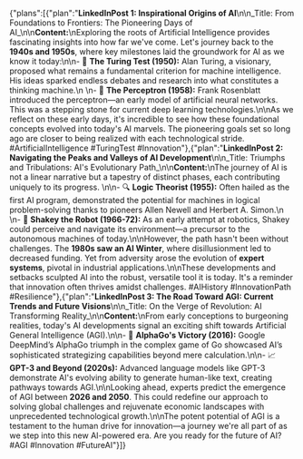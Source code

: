 {"plans":[{"plan":"**LinkedInPost 1: Inspirational Origins of AI**\n\n_Title: From Foundations to Frontiers: The Pioneering Days of AI_\n\n**Content:**\nExploring the roots of Artificial Intelligence provides fascinating insights into how far we've come. Let's journey back to the **1940s and 1950s**, where key milestones laid the groundwork for AI as we know it today:\n\n- 🎯 **The Turing Test (1950):** Alan Turing, a visionary, proposed what remains a fundamental criterion for machine intelligence. His ideas sparked endless debates and research into what constitutes a thinking machine.\n  \n- 🧠 **The Perceptron (1958):** Frank Rosenblatt introduced the perceptron—an early model of artificial neural networks. This was a stepping stone for current deep learning technologies.\n\nAs we reflect on these early days, it's incredible to see how these foundational concepts evolved into today's AI marvels. The pioneering goals set so long ago are closer to being realized with each technological stride. #ArtificialIntelligence #TuringTest #Innovation"},{"plan":"**LinkedInPost 2: Navigating the Peaks and Valleys of AI Development**\n\n_Title: Triumphs and Tribulations: AI's Evolutionary Path_\n\n**Content:**\nThe journey of AI is not a linear narrative but a tapestry of distinct phases, each contributing uniquely to its progress. \n\n- 🔍 **Logic Theorist (1955):** Often hailed as the first AI program, demonstrated the potential for machines in logical problem-solving thanks to pioneers Allen Newell and Herbert A. Simon.\n  \n- 🤖 **Shakey the Robot (1966-72):** As an early attempt at robotics, Shakey could perceive and navigate its environment—a precursor to the autonomous machines of today.\n\nHowever, the path hasn't been without challenges. The **1980s saw an AI Winter**, where disillusionment led to decreased funding. Yet from adversity arose the evolution of **expert systems**, pivotal in industrial applications.\n\nThese developments and setbacks sculpted AI into the robust, versatile tool it is today. It's a reminder that innovation often thrives amidst challenges. #AIHistory #InnovationPath #Resilience"},{"plan":"**LinkedInPost 3: The Road Toward AGI: Current Trends and Future Visions**\n\n_Title: On the Verge of Revolution: AI Transforming Reality_\n\n**Content:**\nFrom early conceptions to burgeoning realities, today's AI developments signal an exciting shift towards Artificial General Intelligence (AGI).\n\n- 🤖 **AlphaGo's Victory (2016):** Google DeepMind’s AlphaGo triumph in the complex game of Go showcased AI’s sophisticated strategizing capabilities beyond mere calculation.\n\n- 📈 **GPT-3 and Beyond (2020s):** Advanced language models like GPT-3 demonstrate AI's evolving ability to generate human-like text, creating pathways towards AGI.\n\nLooking ahead, experts predict the emergence of AGI between **2026 and 2050**. This could redefine our approach to solving global challenges and rejuvenate economic landscapes with unprecedented technological growth.\n\nThe potent potential of AGI is a testament to the human drive for innovation—a journey we're all part of as we step into this new AI-powered era. Are you ready for the future of AI? #AGI #Innovation #FutureAI"}]}
